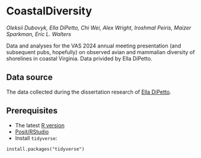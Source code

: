 # CoastalDiversity

*Oleksii Dubovyk, Ella DiPetto, Chi Wei, Alex Wright, Iroshmal Peiris, Maizer Sparkman, Eric L. Walters*

Data and analyses for the VAS 2024 annual meeting presentation (and subsequent pubs, hopefully) on observed avian and mammalian diversity of shorelines in coastal Virginia. Data privided by Ella DiPetto.

## Data source
The data collected during the dissertation research of [Ella DiPetto](https://edipetto.weebly.com/).

## Prerequisites
- The latest [R version](https://cran.r-project.org/bin/windows/base/)
- [Posit/RStudio](https://posit.co/download/rstudio-desktop/)
- Install `tidyverse`:
```
install.packages("tidyverse")
```

